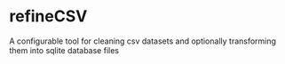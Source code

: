 # refineCSV
A configurable tool for cleaning csv datasets and optionally transforming them into sqlite database files
